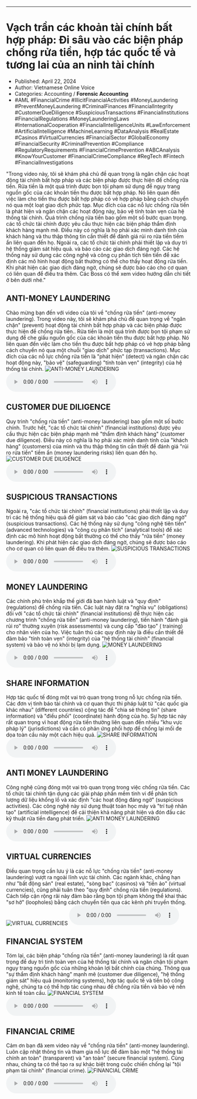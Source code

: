 
---

# Vạch trần các khoản tài chính bất hợp pháp: Đi sâu vào các biện pháp chống rửa tiền, hợp tác quốc tế và tương lai của an ninh tài chính

- Published: April 22, 2024
- Author: Vietnamese Online Voice
- Categories: Accounting / **Forensic Accounting**
- #AML #FinancialCrime #IllicitFinancialActivities #MoneyLaundering #PreventMoneyLaundering #CriminalFinances #FinancialIntegrity #CustomerDueDiligence #SuspiciousTransactions #FinancialInstitutions #FinancialRegulations #MoneyLaunderingLaws #InternationalCooperation #FinancialIntelligenceUnits #LawEnforcement #ArtificialIntelligence #MachineLearning #DataAnalysis #RealEstate #Casinos #VirtualCurrencies #FinancialSector #GlobalEconomy #FinancialSecurity #CriminalPrevention #Compliance #RegulatoryRequirements #FinancialCrimePrevention #ABCAnalysis #KnowYourCustomer #FinancialCrimeCompliance #RegTech #Fintech #FinancialInvestigations

"Trong video này, tôi sẽ khám phá chủ đề quan trọng là ngăn chặn các hoạt động tài chính bất hợp pháp và các biện pháp được thực hiện để chống rửa tiền. Rửa tiền là một quá trình được bọn tội phạm sử dụng để ngụy trang nguồn gốc của các khoản tiền thu được bất hợp pháp. Nó liên quan đến việc làm cho tiền thu được bất hợp pháp có vẻ hợp pháp bằng cách chuyển nó qua một loạt giao dịch phức tạp. Mục đích của các nỗ lực chống rửa tiền là phát hiện và ngăn chặn các hoạt động này, bảo vệ tính toàn vẹn của hệ thống tài chính. Quá trình chống rửa tiền bao gồm một số bước quan trọng. các tổ chức tài chính được yêu cầu thực hiện các biện pháp thẩm định khách hàng mạnh mẽ. Điều này có nghĩa là họ phải xác minh danh tính của khách hàng và thu thập thông tin cần thiết để đánh giá rủi ro rửa tiền tiềm ẩn liên quan đến họ. Ngoài ra, các tổ chức tài chính phải thiết lập và duy trì hệ thống giám sát hiệu quả. và báo cáo các giao dịch đáng ngờ. Các hệ thống này sử dụng các công nghệ và công cụ phân tích tiên tiến để xác định các mô hình hoạt động bất thường có thể cho thấy hoạt động rửa tiền. Khi phát hiện các giao dịch đáng ngờ, chúng sẽ được báo cáo cho cơ quan có liên quan để điều tra thêm. Các Boss có thể xem video hướng dẫn chi tiết ở bên dưới nhé."


## ANTI-MONEY LAUNDERING

Chào mừng bạn đến với video của tôi về "chống rửa tiền" (anti-money laundering). Trong video này, tôi sẽ khám phá chủ đề quan trọng về "ngăn chặn" (prevent) hoạt động tài chính bất hợp pháp và các biện pháp được thực hiện để chống rửa tiền.. Rửa tiền là một quá trình được bọn tội phạm sử dụng để che giấu nguồn gốc của các khoản tiền thu được bất hợp pháp. Nó liên quan đến việc làm cho tiền thu được bất hợp pháp có vẻ hợp pháp bằng cách chuyển nó qua một chuỗi "giao dịch" phức tạp (transactions). Mục đích của các nỗ lực chống rửa tiền là "phát hiện" (detect) và ngăn chặn các hoạt động này, "bảo vệ" (safeguarding) "tính toàn vẹn" (integrity) của hệ thống tài chính.
![ANTI-MONEY LAUNDERING](https://http-archiver-apis-production-80.schnworks.com/storage/images/transitions/2024-04-22/transition-7478447816-Montserrat-Regular-283593.jpg)
<audio controls>
    <source src="https://http-archiver-apis-production-80.schnworks.com/storage/audio/file-50207221761.mp3" type="audio/mpeg">
</audio>



## CUSTOMER DUE DILIGENCE

Quy trình "chống rửa tiền" (anti-money laundering) bao gồm một số bước chính. Trước hết, "các tổ chức tài chính" (financial institutions) được yêu cầu thực hiện các biện pháp mạnh mẽ "thẩm định khách hàng" (customer due diligence). Điều này có nghĩa là họ phải xác minh danh tính của "khách hàng" (customers) của mình và thu thập thông tin cần thiết để đánh giá "rủi ro rửa tiền" tiềm ẩn (money laundering risks) liên quan đến họ.
![CUSTOMER DUE DILIGENCE](https://http-archiver-apis-production-80.schnworks.com/storage/images/transitions/2024-04-22/transition--17944861335-Montserrat-Black-673AB7.jpg)
<audio controls>
    <source src="https://http-archiver-apis-production-80.schnworks.com/storage/audio/file-26855327847.mp3" type="audio/mpeg">
</audio>



## SUSPICIOUS TRANSACTIONS

Ngoài ra, "các tổ chức tài chính" (financial institutions) phải thiết lập và duy trì các hệ thống hiệu quả để giám sát và báo cáo "các giao dịch đáng ngờ" (suspicious transactions). Các hệ thống này sử dụng "công nghệ tiên tiến" (advanced technologies) và "công cụ phân tích" (analytical tools) để xác định các mô hình hoạt động bất thường có thể cho thấy "rửa tiền" (money laundering). Khi phát hiện các giao dịch đáng ngờ, chúng sẽ được báo cáo cho cơ quan có liên quan để điều tra thêm.
![SUSPICIOUS TRANSACTIONS](https://http-archiver-apis-production-80.schnworks.com/storage/images/transitions/2024-04-22/transition-33016241962-Montserrat-SemiBold-303F9F.jpg)
<audio controls>
    <source src="https://http-archiver-apis-production-80.schnworks.com/storage/audio/file-276288498.mp3" type="audio/mpeg">
</audio>



## MONEY LAUNDERING

Các chính phủ trên khắp thế giới đã ban hành luật và "quy định" (regulations) để chống rửa tiền. Các luật này đặt ra "nghĩa vụ" (obligations) đối với "các tổ chức tài chính" (financial institutions) để thực hiện các chương trình "chống rửa tiền" (anti-money laundering), tiến hành "đánh giá rủi ro" thường xuyên (risk assessments) và cung cấp "đào tạo" ( training) cho nhân viên của họ. Việc tuân thủ các quy định này là điều cần thiết để đảm bảo "tính toàn vẹn" (integrity) của "hệ thống tài chính" (financial system) và bảo vệ nó khỏi bị lạm dụng.
![MONEY LAUNDERING](https://http-archiver-apis-production-80.schnworks.com/storage/images/transitions/2024-04-22/transition--27777422475-Montserrat-Regular-303F9F.jpg)
<audio controls>
    <source src="https://http-archiver-apis-production-80.schnworks.com/storage/audio/file-48156764957.mp3" type="audio/mpeg">
</audio>



## SHARE INFORMATION

Hợp tác quốc tế đóng một vai trò quan trọng trong nỗ lực chống rửa tiền. Các đơn vị tình báo tài chính và cơ quan thực thi pháp luật từ "các quốc gia khác nhau" (different countries) cộng tác để "chia sẻ thông tin" (share information) và "điều phối" (coordinate) ​​hành động của họ. Sự hợp tác này rất quan trọng vì hoạt động rửa tiền thường liên quan đến nhiều "khu vực pháp lý" (jurisdictions) và cần có phản ứng phối hợp để chống lại mối đe dọa toàn cầu này một cách hiệu quả.
![SHARE INFORMATION](https://http-archiver-apis-production-80.schnworks.com/storage/images/transitions/2024-04-22/transition-11520511353-Montserrat-Regular-283593.jpg)
<audio controls>
    <source src="https://http-archiver-apis-production-80.schnworks.com/storage/audio/file-36645347648.mp3" type="audio/mpeg">
</audio>



## ANTI MONEY LAUNDERING

Công nghệ cũng đóng một vai trò quan trọng trong việc chống rửa tiền. Các tổ chức tài chính tận dụng các giải pháp phần mềm tinh vi để phân tích lượng dữ liệu khổng lồ và xác định "các hoạt động đáng ngờ" (suspicious activities). Các công nghệ này sử dụng thuật toán học máy và "trí tuệ nhân tạo" (artificial intelligence) để cải thiện khả năng phát hiện và đón đầu các kỹ thuật rửa tiền đang phát triển.
![ANTI MONEY LAUNDERING](https://http-archiver-apis-production-80.schnworks.com/storage/images/transitions/2024-04-22/transition-23370823286-Montserrat-SemiBold-4A148C.jpg)
<audio controls>
    <source src="https://http-archiver-apis-production-80.schnworks.com/storage/audio/file-7087105834.mp3" type="audio/mpeg">
</audio>



## VIRTUAL CURRENCIES

Điều quan trọng cần lưu ý là các nỗ lực "chống rửa tiền" (anti-money laundering) vượt ra ngoài lĩnh vực tài chính. Các ngành khác, chẳng hạn như "bất động sản" (real estate), "sòng bạc" (casinos) và "tiền ảo" (virtual currencies), cũng phải tuân theo "quy định" chống rửa tiền (regulations). Cách tiếp cận rộng rãi này đảm bảo rằng bọn tội phạm không thể khai thác "sơ hở" (loopholes) bằng cách chuyển tiền qua các kênh phi truyền thống.
![VIRTUAL CURRENCIES](https://http-archiver-apis-production-80.schnworks.com/storage/images/transitions/2024-04-22/transition--41540345337-Montserrat-ExtraBold-7B1FA2.jpg)
<audio controls>
    <source src="https://http-archiver-apis-production-80.schnworks.com/storage/audio/file-25247683137.mp3" type="audio/mpeg">
</audio>



## FINANCIAL SYSTEM

Tóm lại, các biện pháp "chống rửa tiền" (anti-money laundering) là rất quan trọng để duy trì tính toàn vẹn của hệ thống tài chính và ngăn chặn tội phạm ngụy trang nguồn gốc của những khoản lợi bất chính của chúng. Thông qua "sự thẩm định khách hàng" mạnh mẽ (customer due diligence), "hệ thống giám sát" hiệu quả (monitoring systems), hợp tác quốc tế và tiến bộ công nghệ, chúng ta có thể hợp tác cùng nhau để chống rửa tiền và bảo vệ nền kinh tế toàn cầu.
![FINANCIAL SYSTEM](https://http-archiver-apis-production-80.schnworks.com/storage/images/transitions/2024-04-22/transition-19961958739-Montserrat-Regular-512DA8.jpg)
<audio controls>
    <source src="https://http-archiver-apis-production-80.schnworks.com/storage/audio/file-51372974489.mp3" type="audio/mpeg">
</audio>



## FINANCIAL CRIME

Cảm ơn bạn đã xem video này về "chống rửa tiền" (anti-money laundering). Luôn cập nhật thông tin và tham gia nỗ lực để đảm bảo một "hệ thống tài chính an toàn" (transparent) và "an toàn" (secure financial system). Cùng nhau, chúng ta có thể tạo ra sự khác biệt trong cuộc chiến chống lại "tội phạm tài chính" (financial crime).
![FINANCIAL CRIME](https://http-archiver-apis-production-80.schnworks.com/storage/images/transitions/2024-04-22/transition--4440717794-Montserrat-Regular-303F9F.jpg)
<audio controls>
    <source src="https://http-archiver-apis-production-80.schnworks.com/storage/audio/file-20823445649.mp3" type="audio/mpeg">
</audio>

